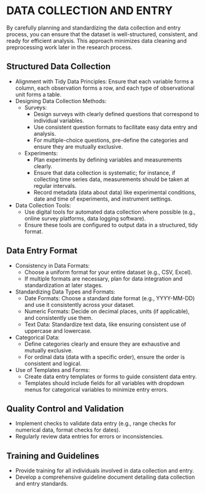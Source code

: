 # DATA COLLECTION AND ENTRY

By carefully planning and standardizing the data collection and entry process, you can ensure that the dataset is well-structured, consistent, and ready for efficient analysis. This approach minimizes data cleaning and preprocessing work later in the research process.

## Structured Data Collection

   * Alignment with Tidy Data Principles: Ensure that each variable forms a column, each observation forms a row, and each type of observational unit forms a table.
   * Designing Data Collection Methods:
      * Surveys:
        * Design surveys with clearly defined questions that correspond to individual variables.
        * Use consistent question formats to facilitate easy data entry and analysis.
        * For multiple-choice questions, pre-define the categories and ensure they are mutually exclusive.
     * Experiments:
       * Plan experiments by defining variables and measurements clearly.
       * Ensure that data collection is systematic; for instance, if collecting time series data, measurements should be taken at regular intervals.
       * Record metadata (data about data) like experimental conditions, date and time of experiments, and instrument settings.
   * Data Collection Tools:
     * Use digital tools for automated data collection where possible (e.g., online survey platforms, data logging software).
     * Ensure these tools are configured to output data in a structured, tidy format.

## Data Entry Format

  * Consistency in Data Formats:
    * Choose a uniform format for your entire dataset (e.g., CSV, Excel).
    * If multiple formats are necessary, plan for data integration and standardization at later stages.
  * Standardizing Data Types and Formats:
    * Date Formats: Choose a standard date format (e.g., YYYY-MM-DD) and use it consistently across your dataset.
    * Numeric Formats: Decide on decimal places, units (if applicable), and consistently use them.
    * Text Data: Standardize text data, like ensuring consistent use of uppercase and lowercase.
  * Categorical Data:
    * Define categories clearly and ensure they are exhaustive and mutually exclusive.
    * For ordinal data (data with a specific order), ensure the order is consistent and logical.
  * Use of Templates and Forms:
    * Create data entry templates or forms to guide consistent data entry.
    * Templates should include fields for all variables with dropdown menus for categorical variables to minimize entry errors.

## Quality Control and Validation

  * Implement checks to validate data entry (e.g., range checks for numerical data, format checks for dates).
  * Regularly review data entries for errors or inconsistencies.

## Training and Guidelines

  * Provide training for all individuals involved in data collection and entry.
  * Develop a comprehensive guideline document detailing data collection and entry standards.


